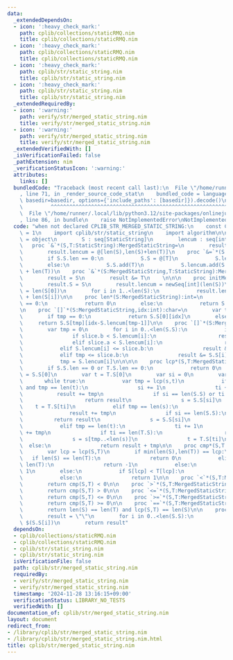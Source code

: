 ```yaml
---
data:
  _extendedDependsOn:
  - icon: ':heavy_check_mark:'
    path: cplib/collections/staticRMQ.nim
    title: cplib/collections/staticRMQ.nim
  - icon: ':heavy_check_mark:'
    path: cplib/collections/staticRMQ.nim
    title: cplib/collections/staticRMQ.nim
  - icon: ':heavy_check_mark:'
    path: cplib/str/static_string.nim
    title: cplib/str/static_string.nim
  - icon: ':heavy_check_mark:'
    path: cplib/str/static_string.nim
    title: cplib/str/static_string.nim
  _extendedRequiredBy:
  - icon: ':warning:'
    path: verify/str/merged_static_string.nim
    title: verify/str/merged_static_string.nim
  - icon: ':warning:'
    path: verify/str/merged_static_string.nim
    title: verify/str/merged_static_string.nim
  _extendedVerifiedWith: []
  _isVerificationFailed: false
  _pathExtension: nim
  _verificationStatusIcon: ':warning:'
  attributes:
    links: []
  bundledCode: "Traceback (most recent call last):\n  File \"/home/runner/.local/lib/python3.12/site-packages/onlinejudge_verify/documentation/build.py\"\
    , line 71, in _render_source_code_stat\n    bundled_code = language.bundle(stat.path,\
    \ basedir=basedir, options={'include_paths': [basedir]}).decode()\n          \
    \         ^^^^^^^^^^^^^^^^^^^^^^^^^^^^^^^^^^^^^^^^^^^^^^^^^^^^^^^^^^^^^^^^^^^^^^^^^^^^^^^^^\n\
    \  File \"/home/runner/.local/lib/python3.12/site-packages/onlinejudge_verify/languages/nim.py\"\
    , line 86, in bundle\n    raise NotImplementedError\nNotImplementedError\n"
  code: "when not declared CPLIB_STR_MERGED_STATIC_STRING:\n    const CPLIB_STR_MERGED_STATIC_STRING*\
    \ = 1\n    import cplib/str/static_string\n    import algorithm\n\n    type MergedStaticString*\
    \ = object\n        S : seq[StaticString]\n        lencum : seq[int]\n    \n \
    \   proc `&`*(S,T:StaticString):MergedStaticString=\n        result.S = @[S,T]\n\
    \        result.lencum = @[len(S),len(S)+len(T)]\n    proc `&=`*(S:var MergedStaticString,T:StaticString)=\n\
    \        if S.S.len == 0:\n            S.S = @[T]\n            S.lencum = @[len(T)]\n\
    \        else:\n            S.S.add(T)\n            S.lencum.add(S.lencum[^1]\
    \ + len(T))\n    proc `&`*(S:MergedStaticString,T:StaticString):MergedStaticString=\n\
    \        result = S\n        result &= T\n    \n\n\n    proc initMergedStaticString*(S:seq[StaticString]):MergedStaticString=\n\
    \        result.S = S\n        result.lencum = newSeq[int](len(S))\n        result.lencum[0]\
    \ = len(S[0])\n        for i in 1..<len(S):\n            result.lencum[i] = result.lencum[i-1]\
    \ + len(S[i])\n\n    proc len*(S:MergedStaticString):int=\n        if S.lencum.len\
    \ == 0:\n            return 0\n        else:\n            return S.lencum[^1]\n\
    \n    proc `[]`*(S:MergedStaticString,idx:int):char=\n        var tmp = S.lencum.upperBound(idx)\n\
    \        if tmp == 0:\n            return S.S[0][idx]\n        else:\n       \
    \     return S.S[tmp][idx-S.lencum[tmp-1]]\n\n    proc `[]`*(S:MergedStaticString,slice:HSlice[int,int]):MergedStaticString=\n\
    \        var tmp = 0\n        for i in 0..<len(S.S):\n            if tmp < slice.a:\n\
    \                if slice.b < S.lencum[i]:\n                    result &= S.S[i][(slice.a-tmp)..(slice.b-tmp)]\n\
    \                elif slice.a < S.lencum[i]:\n                    result &= S.S[i][(slice.a-tmp)..<len(S.S[i])]\n\
    \            elif S.lencum[i] <= slice.b:\n                result &= S.S[i]\n\
    \            elif tmp <= slice.b:\n                result &= S.S[i][0..(slice.b-tmp)]\n\
    \            tmp = S.lencum[i]\n\n\n\n    proc lcp*(S,T:MergedStaticString):int=\n\
    \        if S.S.len == 0 or T.S.len == 0:\n            return 0\n        var s\
    \ = S.S[0]\n        var t = T.S[0]\n        var si = 0\n        var ti = 0\n \
    \       while true:\n            var tmp = lcp(s,t)\n            if tmp == len(s)\
    \ and tmp == len(t):\n                si += 1\n                ti += 1\n     \
    \           result += tmp\n                if si == len(S.S) or ti == len(T.S):\n\
    \                    return result\n                s = S.S[si]\n            \
    \    t = T.S[ti]\n            elif tmp == len(s):\n                si += 1\n \
    \               result += tmp\n                if si == len(S.S):\n          \
    \          return result\n                s = S.S[si]\n                t = t[tmp..<len(t)]\n\
    \            elif tmp == len(t):\n                ti += 1\n                result\
    \ += tmp\n                if ti == len(T.S):\n                    return result\n\
    \                s = s[tmp..<len(s)]\n                t = T.S[ti]\n          \
    \  else:\n                return result + tmp\n\n    proc cmp*(S,T:MergedStaticString):int=\n\
    \        var lcp = lcp(S,T)\n        if min(len(S),len(T)) == lcp:\n         \
    \   if len(S) == len(T):\n                return 0\n            elif len(S) <\
    \ len(T):\n                return -1\n            else:\n                return\
    \ 1\n        else:\n            if S[lcp] < T[lcp]:\n                return -1\n\
    \            else:\n                return 1\n\n    proc `<`*(S,T:MergedStaticString):bool=\n\
    \        return cmp(S,T) < 0\n\n    proc `>`*(S,T:MergedStaticString):bool=\n\
    \        return cmp(S,T) > 0\n\n    proc `<=`*(S,T:MergedStaticString):bool=\n\
    \        return cmp(S,T) <= 0\n\n    proc `>=`*(S,T:MergedStaticString):bool=\n\
    \        return cmp(S,T) >= 0\n\n    proc `==`*(S,T:MergedStaticString):bool=\n\
    \        return len(S) == len(T) and lcp(S,T) == len(S)\n\n    proc `$`*(S:MergedStaticString):string=\n\
    \        result = \"\"\n        for i in 0..<len(S.S):\n            result &=\
    \ $(S.S[i])\n        return result"
  dependsOn:
  - cplib/collections/staticRMQ.nim
  - cplib/collections/staticRMQ.nim
  - cplib/str/static_string.nim
  - cplib/str/static_string.nim
  isVerificationFile: false
  path: cplib/str/merged_static_string.nim
  requiredBy:
  - verify/str/merged_static_string.nim
  - verify/str/merged_static_string.nim
  timestamp: '2024-11-28 13:16:15+09:00'
  verificationStatus: LIBRARY_NO_TESTS
  verifiedWith: []
documentation_of: cplib/str/merged_static_string.nim
layout: document
redirect_from:
- /library/cplib/str/merged_static_string.nim
- /library/cplib/str/merged_static_string.nim.html
title: cplib/str/merged_static_string.nim
---
```


